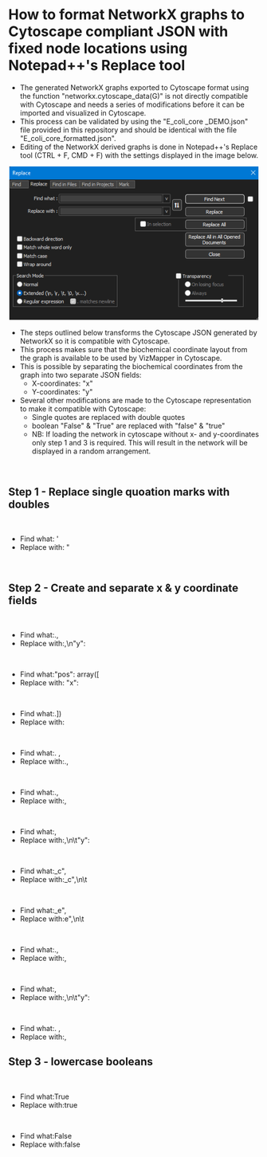 # How to format NetworkX graphs to Cytoscape compliant JSON with fixed node locations using Notepad++'s Replace tool
- The generated NetworkX graphs exported to Cytoscape format using the function "networkx.cytoscape_data(G)" is not directly compatible with Cytoscape and needs a series of modifications before it can be imported and visualized in Cytoscape.
- This process can be validated by using the "E_coli_core _DEMO.json" file provided in this repository and should be identical with the file "E_coli_core_formatted.json".
- Editing of the NetworkX derived graphs is done in Notepad++'s Replace tool (CTRL + F, CMD + F) with the settings displayed in the image below.
<center><img src="Notepad_F_R.png" alt="drawing" width="500"/></center>

- The steps outlined below transforms the Cytoscape JSON generated by NetworkX so it is compatible with Cytoscape.
- This process makes sure that the biochemical coordinate layout from the graph is available to be used by VizMapper in Cytoscape.
- This is possible by separating the biochemical coordinates from the graph into two separate JSON fields:
  - X-coordinates: "x"
  - Y-coordinates: "y"
- Several other modifications are made to the Cytoscape representation to make it compatible with Cytoscape:
  - Single quotes are replaced with double quotes
  - boolean "False" & "True" are replaced with "false" & "true"
  - NB: If loading the network in cytoscape without x- and y-coordinates only step 1 and 3 is required. This will result in the network will be displayed in a random arrangement.

<p>&nbsp;</p>

## Step 1 - Replace single quoation marks with doubles
<p>&nbsp;</p>

- Find what: '
- Replace with: "
<p>&nbsp;</p>

## Step 2 - Create and separate x & y coordinate fields
<p>&nbsp;</p>

- Find what:., 
- Replace with:,\n"y":

<p>&nbsp;</p>

- Find what:"pos": array([
- Replace with: "x":

<p>&nbsp;</p>

- Find what:.])
- Replace with:

<p>&nbsp;</p>

- Find what:. ,
- Replace with:.,

<p>&nbsp;</p>

- Find what:.,
- Replace with:,

<p>&nbsp;</p>

- Find what:, 
- Replace with:,\n\t"y":

<p>&nbsp;</p>

- Find what:_c", 
- Replace with:_c",\n\t

<p>&nbsp;</p>

- Find what:_e", 
- Replace with:e",\n\t

<p>&nbsp;</p>

- Find what:.,
- Replace with:,

<p>&nbsp;</p>

- Find what:, 
- Replace with:,\n\t"y":

<p>&nbsp;</p>

- Find what:. ,
- Replace with:,

## Step 3 - lowercase booleans
<p>&nbsp;</p>

- Find what:True
- Replace with:true

<p>&nbsp;</p>

- Find what:False
- Replace with:false